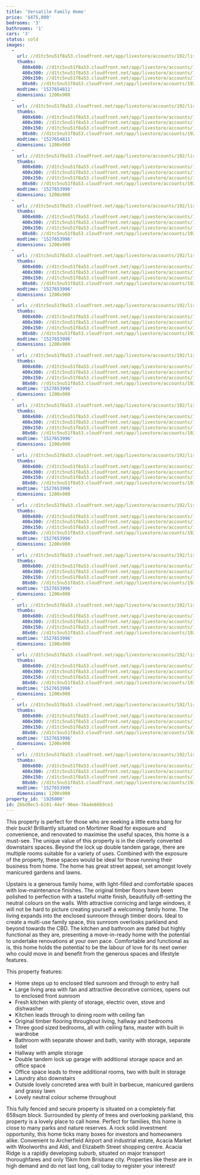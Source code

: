 ```yaml
---
title: 'Versatile Family Home'
price: '$475,000'
bedrooms: '3'
bathrooms: '1'
cars: '3'
status: sold
images:
  -
    url: //d1tc5nu51f8a53.cloudfront.net/app/livestore/accounts/192/listings/1510465/images/Mortimer-191-Front1-_8547491358_20180530021825.jpg
    thumbs:
      800x600: //d1tc5nu51f8a53.cloudfront.net/app/livestore/accounts/192/listings/1510465/images/Mortimer-191-Front1-_8547491358_20180530021825_800x600.jpg
      400x300: //d1tc5nu51f8a53.cloudfront.net/app/livestore/accounts/192/listings/1510465/images/Mortimer-191-Front1-_8547491358_20180530021825_400x300.jpg
      200x150: //d1tc5nu51f8a53.cloudfront.net/app/livestore/accounts/192/listings/1510465/images/Mortimer-191-Front1-_8547491358_20180530021825_200x150.jpg
      80x60: //d1tc5nu51f8a53.cloudfront.net/app/livestore/accounts/192/listings/1510465/images/Mortimer-191-Front1-_8547491358_20180530021825_80x60.jpg
    modtime: '1527654811'
    dimensions: 1200x900
  -
    url: //d1tc5nu51f8a53.cloudfront.net/app/livestore/accounts/192/listings/1510465/images/Mortimer-191-Front2-_9755164376_20180530021825.jpg
    thumbs:
      800x600: //d1tc5nu51f8a53.cloudfront.net/app/livestore/accounts/192/listings/1510465/images/Mortimer-191-Front2-_9755164376_20180530021825_800x600.jpg
      400x300: //d1tc5nu51f8a53.cloudfront.net/app/livestore/accounts/192/listings/1510465/images/Mortimer-191-Front2-_9755164376_20180530021825_400x300.jpg
      200x150: //d1tc5nu51f8a53.cloudfront.net/app/livestore/accounts/192/listings/1510465/images/Mortimer-191-Front2-_9755164376_20180530021825_200x150.jpg
      80x60: //d1tc5nu51f8a53.cloudfront.net/app/livestore/accounts/192/listings/1510465/images/Mortimer-191-Front2-_9755164376_20180530021825_80x60.jpg
    modtime: '1527654811'
    dimensions: 1200x900
  -
    url: //d1tc5nu51f8a53.cloudfront.net/app/livestore/accounts/192/listings/1510465/images/Mortimer-191-Sunroom_7025570094_20180530021838.jpg
    thumbs:
      800x600: //d1tc5nu51f8a53.cloudfront.net/app/livestore/accounts/192/listings/1510465/images/Mortimer-191-Sunroom_7025570094_20180530021838_800x600.jpg
      400x300: //d1tc5nu51f8a53.cloudfront.net/app/livestore/accounts/192/listings/1510465/images/Mortimer-191-Sunroom_7025570094_20180530021838_400x300.jpg
      200x150: //d1tc5nu51f8a53.cloudfront.net/app/livestore/accounts/192/listings/1510465/images/Mortimer-191-Sunroom_7025570094_20180530021838_200x150.jpg
      80x60: //d1tc5nu51f8a53.cloudfront.net/app/livestore/accounts/192/listings/1510465/images/Mortimer-191-Sunroom_7025570094_20180530021838_80x60.jpg
    modtime: '1527653996'
    dimensions: 1200x900
  -
    url: //d1tc5nu51f8a53.cloudfront.net/app/livestore/accounts/192/listings/1510465/images/Mortimer-191-Living-_5794277154_20180530021842.jpg
    thumbs:
      800x600: //d1tc5nu51f8a53.cloudfront.net/app/livestore/accounts/192/listings/1510465/images/Mortimer-191-Living-_5794277154_20180530021842_800x600.jpg
      400x300: //d1tc5nu51f8a53.cloudfront.net/app/livestore/accounts/192/listings/1510465/images/Mortimer-191-Living-_5794277154_20180530021842_400x300.jpg
      200x150: //d1tc5nu51f8a53.cloudfront.net/app/livestore/accounts/192/listings/1510465/images/Mortimer-191-Living-_5794277154_20180530021842_200x150.jpg
      80x60: //d1tc5nu51f8a53.cloudfront.net/app/livestore/accounts/192/listings/1510465/images/Mortimer-191-Living-_5794277154_20180530021842_80x60.jpg
    modtime: '1527653996'
    dimensions: 1200x900
  -
    url: //d1tc5nu51f8a53.cloudfront.net/app/livestore/accounts/192/listings/1510465/images/Mortimer-191-Kitchen_8267637340_20180530021841.jpg
    thumbs:
      800x600: //d1tc5nu51f8a53.cloudfront.net/app/livestore/accounts/192/listings/1510465/images/Mortimer-191-Kitchen_8267637340_20180530021841_800x600.jpg
      400x300: //d1tc5nu51f8a53.cloudfront.net/app/livestore/accounts/192/listings/1510465/images/Mortimer-191-Kitchen_8267637340_20180530021841_400x300.jpg
      200x150: //d1tc5nu51f8a53.cloudfront.net/app/livestore/accounts/192/listings/1510465/images/Mortimer-191-Kitchen_8267637340_20180530021841_200x150.jpg
      80x60: //d1tc5nu51f8a53.cloudfront.net/app/livestore/accounts/192/listings/1510465/images/Mortimer-191-Kitchen_8267637340_20180530021841_80x60.jpg
    modtime: '1527653996'
    dimensions: 1200x900
  -
    url: //d1tc5nu51f8a53.cloudfront.net/app/livestore/accounts/192/listings/1510465/images/Mortimer-191-Bed1-Da_1998997544_20180530021849.jpg
    thumbs:
      800x600: //d1tc5nu51f8a53.cloudfront.net/app/livestore/accounts/192/listings/1510465/images/Mortimer-191-Bed1-Da_1998997544_20180530021849_800x600.jpg
      400x300: //d1tc5nu51f8a53.cloudfront.net/app/livestore/accounts/192/listings/1510465/images/Mortimer-191-Bed1-Da_1998997544_20180530021849_400x300.jpg
      200x150: //d1tc5nu51f8a53.cloudfront.net/app/livestore/accounts/192/listings/1510465/images/Mortimer-191-Bed1-Da_1998997544_20180530021849_200x150.jpg
      80x60: //d1tc5nu51f8a53.cloudfront.net/app/livestore/accounts/192/listings/1510465/images/Mortimer-191-Bed1-Da_1998997544_20180530021849_80x60.jpg
    modtime: '1527653996'
    dimensions: 1200x900
  -
    url: //d1tc5nu51f8a53.cloudfront.net/app/livestore/accounts/192/listings/1510465/images/Mortimer-191-Dining-_914995484_20180530021843.jpg
    thumbs:
      800x600: //d1tc5nu51f8a53.cloudfront.net/app/livestore/accounts/192/listings/1510465/images/Mortimer-191-Dining-_914995484_20180530021843_800x600.jpg
      400x300: //d1tc5nu51f8a53.cloudfront.net/app/livestore/accounts/192/listings/1510465/images/Mortimer-191-Dining-_914995484_20180530021843_400x300.jpg
      200x150: //d1tc5nu51f8a53.cloudfront.net/app/livestore/accounts/192/listings/1510465/images/Mortimer-191-Dining-_914995484_20180530021843_200x150.jpg
      80x60: //d1tc5nu51f8a53.cloudfront.net/app/livestore/accounts/192/listings/1510465/images/Mortimer-191-Dining-_914995484_20180530021843_80x60.jpg
    modtime: '1527653996'
    dimensions: 1200x900
  -
    url: //d1tc5nu51f8a53.cloudfront.net/app/livestore/accounts/192/listings/1510465/images/Mortimer-191-Bathroo_1621130737_20180530021846.jpg
    thumbs:
      800x600: //d1tc5nu51f8a53.cloudfront.net/app/livestore/accounts/192/listings/1510465/images/Mortimer-191-Bathroo_1621130737_20180530021846_800x600.jpg
      400x300: //d1tc5nu51f8a53.cloudfront.net/app/livestore/accounts/192/listings/1510465/images/Mortimer-191-Bathroo_1621130737_20180530021846_400x300.jpg
      200x150: //d1tc5nu51f8a53.cloudfront.net/app/livestore/accounts/192/listings/1510465/images/Mortimer-191-Bathroo_1621130737_20180530021846_200x150.jpg
      80x60: //d1tc5nu51f8a53.cloudfront.net/app/livestore/accounts/192/listings/1510465/images/Mortimer-191-Bathroo_1621130737_20180530021846_80x60.jpg
    modtime: '1527653996'
    dimensions: 1200x900
  -
    url: //d1tc5nu51f8a53.cloudfront.net/app/livestore/accounts/192/listings/1510465/images/Mortimer-191-Bed3-Da_1006581547_20180530021846.jpg
    thumbs:
      800x600: //d1tc5nu51f8a53.cloudfront.net/app/livestore/accounts/192/listings/1510465/images/Mortimer-191-Bed3-Da_1006581547_20180530021846_800x600.jpg
      400x300: //d1tc5nu51f8a53.cloudfront.net/app/livestore/accounts/192/listings/1510465/images/Mortimer-191-Bed3-Da_1006581547_20180530021846_400x300.jpg
      200x150: //d1tc5nu51f8a53.cloudfront.net/app/livestore/accounts/192/listings/1510465/images/Mortimer-191-Bed3-Da_1006581547_20180530021846_200x150.jpg
      80x60: //d1tc5nu51f8a53.cloudfront.net/app/livestore/accounts/192/listings/1510465/images/Mortimer-191-Bed3-Da_1006581547_20180530021846_80x60.jpg
    modtime: '1527653996'
    dimensions: 1200x900
  -
    url: //d1tc5nu51f8a53.cloudfront.net/app/livestore/accounts/192/listings/1510465/images/Mortimer-191-Bed2-Da_4826035251_20180530021849.jpg
    thumbs:
      800x600: //d1tc5nu51f8a53.cloudfront.net/app/livestore/accounts/192/listings/1510465/images/Mortimer-191-Bed2-Da_4826035251_20180530021849_800x600.jpg
      400x300: //d1tc5nu51f8a53.cloudfront.net/app/livestore/accounts/192/listings/1510465/images/Mortimer-191-Bed2-Da_4826035251_20180530021849_400x300.jpg
      200x150: //d1tc5nu51f8a53.cloudfront.net/app/livestore/accounts/192/listings/1510465/images/Mortimer-191-Bed2-Da_4826035251_20180530021849_200x150.jpg
      80x60: //d1tc5nu51f8a53.cloudfront.net/app/livestore/accounts/192/listings/1510465/images/Mortimer-191-Bed2-Da_4826035251_20180530021849_80x60.jpg
    modtime: '1527653996'
    dimensions: 1200x900
  -
    url: //d1tc5nu51f8a53.cloudfront.net/app/livestore/accounts/192/listings/1510465/images/Mortimer-191-Storage_8230387139_20180530021829.jpg
    thumbs:
      800x600: //d1tc5nu51f8a53.cloudfront.net/app/livestore/accounts/192/listings/1510465/images/Mortimer-191-Storage_8230387139_20180530021829_800x600.jpg
      400x300: //d1tc5nu51f8a53.cloudfront.net/app/livestore/accounts/192/listings/1510465/images/Mortimer-191-Storage_8230387139_20180530021829_400x300.jpg
      200x150: //d1tc5nu51f8a53.cloudfront.net/app/livestore/accounts/192/listings/1510465/images/Mortimer-191-Storage_8230387139_20180530021829_200x150.jpg
      80x60: //d1tc5nu51f8a53.cloudfront.net/app/livestore/accounts/192/listings/1510465/images/Mortimer-191-Storage_8230387139_20180530021829_80x60.jpg
    modtime: '1527653996'
    dimensions: 1200x900
  -
    url: //d1tc5nu51f8a53.cloudfront.net/app/livestore/accounts/192/listings/1510465/images/Mortimer-191-Storage_7366776899_20180530021832.jpg
    thumbs:
      800x600: //d1tc5nu51f8a53.cloudfront.net/app/livestore/accounts/192/listings/1510465/images/Mortimer-191-Storage_7366776899_20180530021832_800x600.jpg
      400x300: //d1tc5nu51f8a53.cloudfront.net/app/livestore/accounts/192/listings/1510465/images/Mortimer-191-Storage_7366776899_20180530021832_400x300.jpg
      200x150: //d1tc5nu51f8a53.cloudfront.net/app/livestore/accounts/192/listings/1510465/images/Mortimer-191-Storage_7366776899_20180530021832_200x150.jpg
      80x60: //d1tc5nu51f8a53.cloudfront.net/app/livestore/accounts/192/listings/1510465/images/Mortimer-191-Storage_7366776899_20180530021832_80x60.jpg
    modtime: '1527653996'
    dimensions: 1200x900
  -
    url: //d1tc5nu51f8a53.cloudfront.net/app/livestore/accounts/192/listings/1510465/images/Mortimer-191-Storage_9694746483_20180530021835.jpg
    thumbs:
      800x600: //d1tc5nu51f8a53.cloudfront.net/app/livestore/accounts/192/listings/1510465/images/Mortimer-191-Storage_9694746483_20180530021835_800x600.jpg
      400x300: //d1tc5nu51f8a53.cloudfront.net/app/livestore/accounts/192/listings/1510465/images/Mortimer-191-Storage_9694746483_20180530021835_400x300.jpg
      200x150: //d1tc5nu51f8a53.cloudfront.net/app/livestore/accounts/192/listings/1510465/images/Mortimer-191-Storage_9694746483_20180530021835_200x150.jpg
      80x60: //d1tc5nu51f8a53.cloudfront.net/app/livestore/accounts/192/listings/1510465/images/Mortimer-191-Storage_9694746483_20180530021835_80x60.jpg
    modtime: '1527653996'
    dimensions: 1200x900
  -
    url: //d1tc5nu51f8a53.cloudfront.net/app/livestore/accounts/192/listings/1510465/images/Mortimer-191-Backyar_2084719363_20180530021832.jpg
    thumbs:
      800x600: //d1tc5nu51f8a53.cloudfront.net/app/livestore/accounts/192/listings/1510465/images/Mortimer-191-Backyar_2084719363_20180530021832_800x600.jpg
      400x300: //d1tc5nu51f8a53.cloudfront.net/app/livestore/accounts/192/listings/1510465/images/Mortimer-191-Backyar_2084719363_20180530021832_400x300.jpg
      200x150: //d1tc5nu51f8a53.cloudfront.net/app/livestore/accounts/192/listings/1510465/images/Mortimer-191-Backyar_2084719363_20180530021832_200x150.jpg
      80x60: //d1tc5nu51f8a53.cloudfront.net/app/livestore/accounts/192/listings/1510465/images/Mortimer-191-Backyar_2084719363_20180530021832_80x60.jpg
    modtime: '1527653996'
    dimensions: 1200x900
  -
    url: //d1tc5nu51f8a53.cloudfront.net/app/livestore/accounts/192/listings/1510465/images/Mortimer-191-Map-Day_1906520697_20180530021820.jpg
    thumbs:
      800x600: //d1tc5nu51f8a53.cloudfront.net/app/livestore/accounts/192/listings/1510465/images/Mortimer-191-Map-Day_1906520697_20180530021820_800x600.jpg
      400x300: //d1tc5nu51f8a53.cloudfront.net/app/livestore/accounts/192/listings/1510465/images/Mortimer-191-Map-Day_1906520697_20180530021820_400x300.jpg
      200x150: //d1tc5nu51f8a53.cloudfront.net/app/livestore/accounts/192/listings/1510465/images/Mortimer-191-Map-Day_1906520697_20180530021820_200x150.jpg
      80x60: //d1tc5nu51f8a53.cloudfront.net/app/livestore/accounts/192/listings/1510465/images/Mortimer-191-Map-Day_1906520697_20180530021820_80x60.jpg
    modtime: '1527653996'
    dimensions: 1200x900
property_id: '1926000'
id: 2bbd9ec3-6181-44ef-96ee-76a4e66b9ce3
---
```

This property is perfect for those who are seeking a little extra bang for their buck! Brilliantly situated on Mortimer Road for exposure and convenience, and renovated to maximise the useful spaces, this home is a must-see. The unique value of this property is in the cleverly converted downstairs spaces. Beyond the lock up double tandem garage, there are multiple rooms suitable for a variety of uses. Combined with the exposure of the property, these spaces would be ideal for those running their business from home. The home has great street appeal, set amongst lovely manicured gardens and lawns. 

Upstairs is a generous family home, with light-filled and comfortable spaces with low-maintenance finishes. The original timber floors have been polished to perfection with a tasteful matte finish, beautifully off-setting the neutral colours on the walls. With attractive cornicing and large windows, it will not be hard to picture creating yourself a welcoming family home. The living expands into the enclosed sunroom through timber doors. Ideal to create a multi-use family space, this sunroom overlooks parkland and beyond towards the CBD. The kitchen and bathroom are dated but highly functional as they are, presenting a move-in-ready home with the potential to undertake renovations at your own pace. Comfortable and functional as is, this home holds the potential to be the labour of love for its next owner who could move in and benefit from the generous spaces and lifestyle features.

This property features:

*  Home steps up to enclosed tiled sunroom and through to entry hall
*  Large living area with fan and attractive decorative cornices, opens out to enclosed front sunroom
*  Fresh kitchen with plenty of storage, electric oven, stove and dishwasher
*  Kitchen leads through to dining room with ceiling fan
*  Original timber flooring throughout living, hallway and bedrooms
*  Three good sized bedrooms, all with ceiling fans, master with built in wardrobe
*  Bathroom with separate shower and bath, vanity with storage, separate toilet
*  Hallway with ample storage
*  Double tandem lock up garage with additional storage space and an office space
*  Office space leads to three additional rooms, two with built in storage
*  Laundry also downstairs
*  Outside lovely concreted area with built in barbecue, manicured gardens and grassy lawn
*  Lovely neutral colour scheme throughout

This fully fenced and secure property is situated on a completely flat 658sqm block. Surrounded by plenty of trees and overlooking parkland, this property is a lovely place to call home. Perfect for families, this home is close to many parks and nature reserves. A rock solid investment opportunity, this home ticks many boxes for investors and homeowners alike. Convenient to Archerfield Airport and industrial estate, Acacia Market with Woolworths and Aldi, and Elizabeth Street shopping centre. Acacia Ridge is a rapidly developing suburb, situated on major transport thoroughfares and only 15km from Brisbane city. Properties like these are in high demand and do not last long, call today to register your interest!